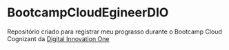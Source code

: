 # BootcampCloudEgineerDIO
Repositório criado para registrar meu prograsso durante o Bootcamp Cloud Cognizant da [Digital Innovation One](https://www.dio.me/)
